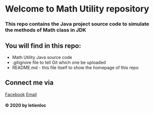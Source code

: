 # Welcome to Math Utility repository

### This repo contains the Java project source code to simulate the methods of Math class in JDK 

## You will find in this repo:
* Math Utility Java source code
* .gitignore file to tell Git which one be uploaded
* README.md - this file itself to show the homepage of this repo 

## Connect me via 
[Facebook](https://facebook.com/letienlocvn)
[Email](mailto:letienlocvn@gmail.com)

#### © 2020 by letienloc